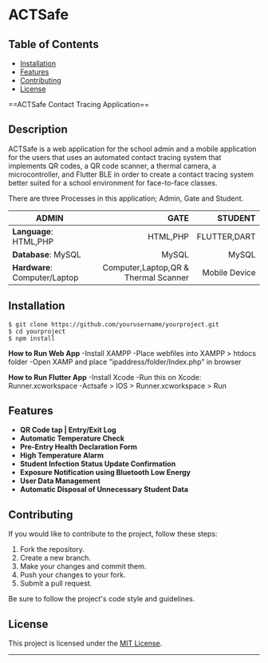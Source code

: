
# ACTSafe  

## Table of Contents

- [Installation](#installation)
- [Features](#features)
- [Contributing](#contributing)
- [License](#license)

==ACTSafe Contact Tracing Application==

## Description

ACTSafe is a web application for the school admin 
and a mobile application for the users that uses an
automated contact tracing system that implements QR codes, 
a QR code scanner, a thermal camera, a microcontroller, and 
Flutter BLE in order to create a contact tracing system better 
suited for a school environment for face-to-face classes.

There are three Processes in this application; Admin, Gate and Student.

|		ADMIN		|		GATE		|		STUDENT			|
|-------------------------------|------------------------------:|-------------------------------------:	|
|**Language**:	HTML,PHP	|	HTML,PHP		|		FLUTTER,DART		|
|**Database**:	MySQL		|	MySQL			|		MySQL			|
|**Hardware**:	Computer/Laptop |Computer,Laptop,QR & Thermal Scanner|		Mobile Device		|



## Installation

```
$ git clone https://github.com/yourusername/yourproject.git
$ cd yourproject
$ npm install
```

**How to Run Web App**
-Install XAMPP 
-Place webfiles into XAMPP > htdocs folder
-Open XAMP and place "ipaddress/folder/Index.php" in browser

**How to Run Flutter App**
-Install Xcode
-Run this on Xcode: Runner.xcworkspace
-Actsafe > IOS > Runner.xcworkspace > Run 




## Features

- **QR Code tap | Entry/Exit Log**
- **Automatic Temperature Check**
- **Pre-Entry Health Declaration Form**
- **High Temperature Alarm**
- **Student Infection Status Update Confirmation**
- **Exposure Notification using Bluetooth Low Energy**
- **User Data Management**
- **Automatic Disposal of Unnecessary Student Data**

## Contributing

If you would like to contribute to the project, follow these steps:

1. Fork the repository.
2. Create a new branch.
3. Make your changes and commit them.
4. Push your changes to your fork.
5. Submit a pull request.

Be sure to follow the project's code style and guidelines.

## License

This project is licensed under the [MIT License](LICENSE).

---


